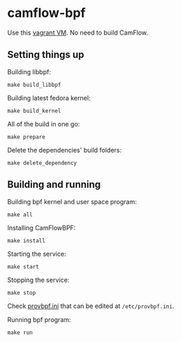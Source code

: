 # camflow-bpf

Use this [vagrant VM](https://github.com/CamFlow/vagrant/tree/master/dev-fedora).
No need to build CamFlow.

## Setting things up

Building libbpf:
```
make build_libbpf
```

Building latest fedora kernel:
```
make build_kernel
```

All of the build in one go:
```
make prepare
```

Delete the dependencies' build folders:
```
make delete_dependency
```

## Building and running

Building bpf kernel and user space program:
```
make all
```

Installing CamFlowBPF:
```
make install
```

Starting the service:
```
make start
```

Stopping the service:
```
make stop
```

Check [provbpf.ini](provbpf.ini) that can be edited at `/etc/provbpf.ini`.

Running bpf program:
```
make run
```
